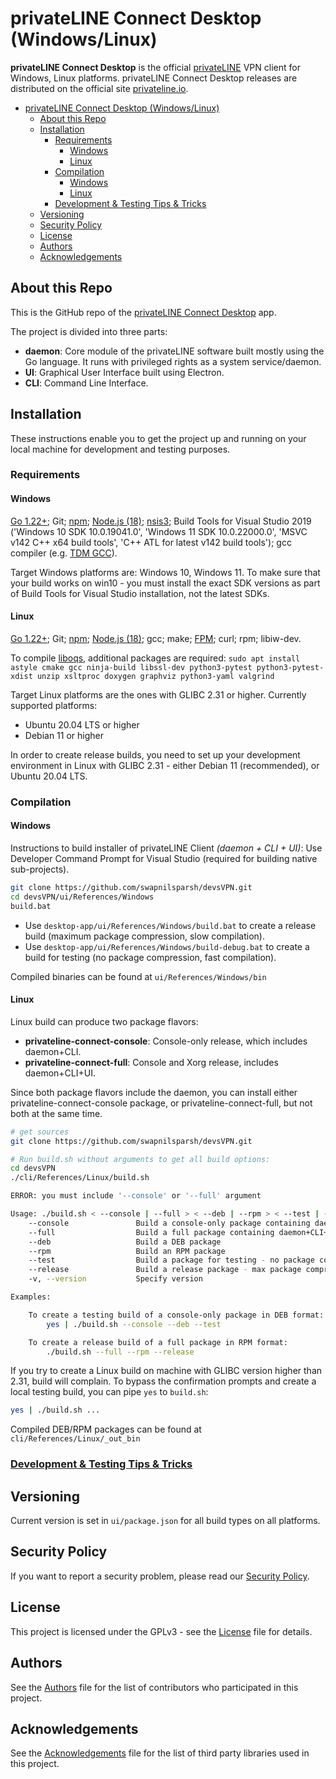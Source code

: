 # privateLINE Connect Desktop (Windows/Linux)

**privateLINE Connect Desktop** is the official [privateLINE](https://privateline.io) VPN client for Windows, Linux platforms.
privateLINE Connect Desktop releases are distributed on the official site [privateline.io](https://privateline.io/downloads).

- [privateLINE Connect Desktop (Windows/Linux)](#privateline-connect-desktop-windowslinux)
	- [About this Repo](#about-this-repo)
	- [Installation](#installation)
		- [Requirements](#requirements)
			- [Windows](#windows)
			- [Linux](#linux)
		- [Compilation](#compilation)
			- [Windows](#windows-1)
			- [Linux](#linux-1)
		- [Development \& Testing Tips \& Tricks](#development--testing-tips--tricks)
	- [Versioning](#versioning)
	- [Security Policy](#security-policy)
	- [License](#license)
	- [Authors](#authors)
	- [Acknowledgements](#acknowledgements)

<a name="about-repo"></a>

## About this Repo

This is the GitHub repo of the [privateLINE Connect Desktop](https://privateline.io/downloads) app.

The project is divided into three parts:

* **daemon**: Core module of the privateLINE software built mostly using the Go language. It runs with privileged rights as a system service/daemon.
* **UI**: Graphical User Interface built using Electron.
* **CLI**: Command Line Interface.

<a name="installation"></a>

## Installation

These instructions enable you to get the project up and running on your local machine for development and testing purposes.

<a name="requirements"></a>

### Requirements

<a name="requirements_windows"></a>

#### Windows

[Go 1.22+](https://golang.org/); Git; [npm](https://www.npmjs.com/get-npm); [Node.js (18)](https://nodejs.org/); [nsis3](https://nsis.sourceforge.io/Download); Build Tools for Visual Studio 2019 ('Windows 10 SDK 10.0.19041.0', 'Windows 11 SDK 10.0.22000.0', 'MSVC v142 C++ x64 build tools', 'C++ ATL for latest v142 build tools'); gcc compiler (e.g. [TDM GCC](https://jmeubank.github.io/tdm-gcc/download/)).  

Target Windows platforms are: Windows 10, Windows 11. To make sure that your build works on win10 - you must install the exact SDK versions as part of Build Tools for Visual Studio installation, not the latest SDKs.

<a name="requirements_linux"></a>

#### Linux

[Go 1.22+](https://golang.org/); Git; [npm](https://www.npmjs.com/get-npm); [Node.js (18)](https://nodejs.org/); gcc; make; [FPM](https://fpm.readthedocs.io/en/latest/installation.html); curl; rpm; libiw-dev.

To compile  [liboqs](https://github.com/open-quantum-safe/liboqs), additional packages are required:
`sudo apt install astyle cmake gcc ninja-build libssl-dev python3-pytest python3-pytest-xdist unzip xsltproc doxygen graphviz python3-yaml valgrind`

Target Linux platforms are the ones with GLIBC 2.31 or higher. Currently supported platforms:
- Ubuntu 20.04 LTS or higher
- Debian 11 or higher

In order to create release builds, you need to set up your development environment in Linux with GLIBC 2.31 - either Debian 11 (recommended), or Ubuntu 20.04 LTS.

<a name="compilation"></a>

### Compilation

<a name="compilation_windows"></a>

#### Windows

Instructions to build installer of privateLINE Client *(daemon + CLI + UI)*:
Use Developer Command Prompt for Visual Studio (required for building native sub-projects).

```bash
git clone https://github.com/swapnilsparsh/devsVPN.git
cd devsVPN/ui/References/Windows
build.bat
```
- Use `desktop-app/ui/References/Windows/build.bat` to create a release build (maximum package compression, slow compilation).
- Use `desktop-app/ui/References/Windows/build-debug.bat` to create a build for testing (no package compression, fast compilation).

Compiled binaries can be found at `ui/References/Windows/bin`

<a name="compilation_linux"></a>

#### Linux

Linux build can produce two package flavors:

* **privateline-connect-console**: Console-only release, which includes daemon+CLI.
* **privateline-connect-full**: Console and Xorg release, includes daemon+CLI+UI.

Since both package flavors include the daemon, you can install either privateline-connect-console package, or privateline-connect-full, but not both at the same time.

```bash
# get sources
git clone https://github.com/swapnilsparsh/devsVPN.git

# Run build.sh without arguments to get all build options:
cd devsVPN
./cli/References/Linux/build.sh

ERROR: you must include '--console' or '--full' argument

Usage: ./build.sh < --console | --full > < --deb | --rpm > < --test | --release > [-v,--version VER]
	--console               Build a console-only package containing daemon+CLI
	--full                  Build a full package containing daemon+CLI+UI
	--deb                   Build a DEB package
	--rpm                   Build an RPM package
	--test                  Build a package for testing - no package compression, fast compilation
	--release               Build a release package - max package compression, slow compilation
	-v, --version           Specify version

Examples:

	To create a testing build of a console-only package in DEB format:
		yes | ./build.sh --console --deb --test

	To create a release build of a full package in RPM format:
		./build.sh --full --rpm --release
```

If you try to create a Linux build on machine with GLIBC version higher than 2.31, build will complain. To bypass the confirmation prompts and create a local testing build, you can pipe `yes` to `build.sh`:
``` bash
yes | ./build.sh ...
```

Compiled DEB/RPM packages can be found at `cli/References/Linux/_out_bin`

<a name="tips-and-tricks"></a>

### [Development & Testing Tips & Tricks](docs/dev-tips-and-tricks.md)

<a name="versioning"></a>

## Versioning

Current version is set in `ui/package.json` for all build types on all platforms.

<a name="security"></a>

## Security Policy

If you want to report a security problem, please read our [Security Policy](/.github/SECURITY.md).

<a name="license"></a>

## License

This project is licensed under the GPLv3 - see the [License](/LICENSE.md) file for details.

<a name="Authors"></a>

## Authors

See the [Authors](/AUTHORS) file for the list of contributors who participated in this project.

<a name="acknowledgements"></a>

## Acknowledgements

See the [Acknowledgements](/ACKNOWLEDGEMENTS.md) file for the list of third party libraries used in this project.
